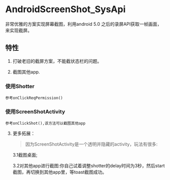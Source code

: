 # AndroidScreenShot_SysApi
非常优雅的方案实现屏幕截图，利用android 5.0 之后的录屏API获取一帧画面，来实现截屏。

## 特性 

 1. 打破老旧的截屏方案，不能截状态栏的问题。
    
    
 2. 截图其他app.


### 使用Shotter
    参考onClickReqPermission()

### 使用ScreenShotActivity
    参考onClickShot(),该方法可以截图其他app

    
3. 更多拓展：
   
   > 因为ScreenShotActivity是一个透明并隐藏的activity，玩法有很多:
    
   3.1截图桌面;
   
   3.2对其他app进行截图:你自己试着调整shotter的delay时间为3秒，然后start截图，再切换到其他app里，等toast截图成功。
